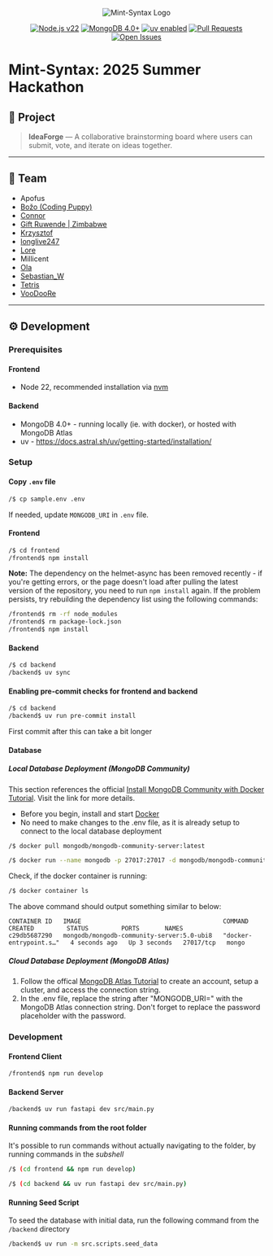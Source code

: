 <p align="center">
  <img src="https://i.ibb.co/Cs11WQFJ/mint-syntax-baner-transparent-1.png" alt="Mint-Syntax Logo" />
</p>

<p align="center">
  <a href="https://nodejs.org/"><img src="https://img.shields.io/badge/Node.js-22.x-green" alt="Node.js v22" /></a>
  <a href="https://www.mongodb.com/"><img src="https://img.shields.io/badge/MongoDB-4.0+-brightgreen" alt="MongoDB 4.0+" /></a>
  <a href="https://docs.astral.sh/uv/"><img src="https://img.shields.io/badge/uv-enabled-purple" alt="uv enabled" /></a>
  <a href="https://github.com/freeCodeCamp-2025-Summer-Hackathon/mint-syntax/pulls">
    <img src="https://img.shields.io/github/issues-pr/freeCodeCamp-2025-Summer-Hackathon/mint-syntax" alt="Pull Requests" />
  </a>
  <a href="https://github.com/freeCodeCamp-2025-Summer-Hackathon/mint-syntax/issues">
    <img src="https://img.shields.io/github/issues/freeCodeCamp-2025-Summer-Hackathon/mint-syntax" alt="Open Issues" />
  </a>
</p>

# Mint-Syntax: 2025 Summer Hackathon

## 📌 Project
> **IdeaForge** — A collaborative brainstorming board where users can submit, vote, and iterate on ideas together.

---

## 👥 Team

<ul>
  <li>Apofus</li>
  <li><a href="https://github.com/bstojkovic">Božo (Coding Puppy)</a></li>
  <li><a href="https://github.com/connororeil">Connor</a></li>
  <li><a href="https://github.com/willhitman">Gift Ruwende | Zimbabwe</a></li>
  <li><a href="https://github.com/gikf">Krzysztof</a></li>
  <li><a href="https://github.com/MarkoCuk54">longlive247</a></li>
  <li><a href="https://github.com/Lorevdh">Lore</a></li>
  <li>Millicent</li>
  <li><a href="https://github.com/Vallayah">Ola</a></li>
  <li><a href="https://github.com/Sebastian-Wlo">Sebastian_W</a></li>
  <li><a href="https://github.com/tetrisy">Tetris</li>
  <li><a href="https://github.com/nurmukhammad03">VooDooRe</a></li>
</ul>

---
## ⚙️ Development

### Prerequisites

#### Frontend
- Node 22, recommended installation via [nvm](https://github.com/nvm-sh/nvm/)

#### Backend

- MongoDB 4.0+ - running locally (ie. with docker), or hosted with MongoDB Atlas
- uv - https://docs.astral.sh/uv/getting-started/installation/

### Setup

#### Copy `.env` file

```bash
/$ cp sample.env .env
```

If needed, update `MONGODB_URI` in `.env` file.

#### Frontend

```bash
/$ cd frontend
/frontend$ npm install
```

**Note:** The dependency on the helmet-async has been removed recently - if you're getting errors, or the page doesn't load after pulling the latest version of the repository, you need to run `npm install` again. If the problem persists, try rebuilding the dependency list using the following commands:

```bash
/frontend$ rm -rf node_modules
/frontend$ rm package-lock.json
/frontend$ npm install
```
#### Backend

```bash
/$ cd backend
/backend$ uv sync
```

#### Enabling pre-commit checks for frontend and backend

```bash
/$ cd backend
/backend$ uv run pre-commit install
```
First commit after this can take a bit longer

#### Database

##### Local Database Deployment (MongoDB Community)

This section references the official [Install MongoDB Community with Docker Tutorial](https://www.mongodb.com/docs/manual/tutorial/install-mongodb-community-with-docker/). Visit the link for more details.

- Before you begin, install and start [Docker](https://docs.docker.com/get-started/get-docker/)
- No need to make changes to the .env file, as it is already setup to connect to the local database deployment

```bash
/$ docker pull mongodb/mongodb-community-server:latest
```

```bash
/$ docker run --name mongodb -p 27017:27017 -d mongodb/mongodb-community-server:latest
```
Check, if the docker container is running:
```bash
/$ docker container ls
```
The above command should output something similar to below:
```
CONTAINER ID   IMAGE                                       COMMAND                  CREATED         STATUS         PORTS       NAMES
c29db5687290   mongodb/mongodb-community-server:5.0-ubi8   "docker-entrypoint.s…"   4 seconds ago   Up 3 seconds   27017/tcp   mongo
```

##### Cloud Database Deployment (MongoDB Atlas)

1. Follow the offical [MongoDB Atlas Tutorial](https://www.mongodb.com/resources/products/platform/mongodb-atlas-tutorial) to create an account, setup a cluster, and access the connection string.
2. In the .env file, replace the string after "MONGODB_URI=" with the MongoDB Atlas connection string. Don't forget to replace the password placeholder with the password.

### Development

#### Frontend Client

```bash
/frontend$ npm run develop
```

#### Backend Server

```bash
/backend$ uv run fastapi dev src/main.py
```

#### Running commands from the root folder

It's possible to run commands without actually navigating to the folder, by running commands in the _subshell_

```bash
/$ (cd frontend && npm run develop)
```

```bash
/$ (cd backend && uv run fastapi dev src/main.py)
```
#### Running Seed Script
To seed the database with initial data, run the following command from the `/backend` directory
```bash
/backend$ uv run -m src.scripts.seed_data
```
